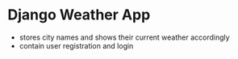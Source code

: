 # Django Weather App
- stores city names and shows their current weather accordingly
- contain user registration and login